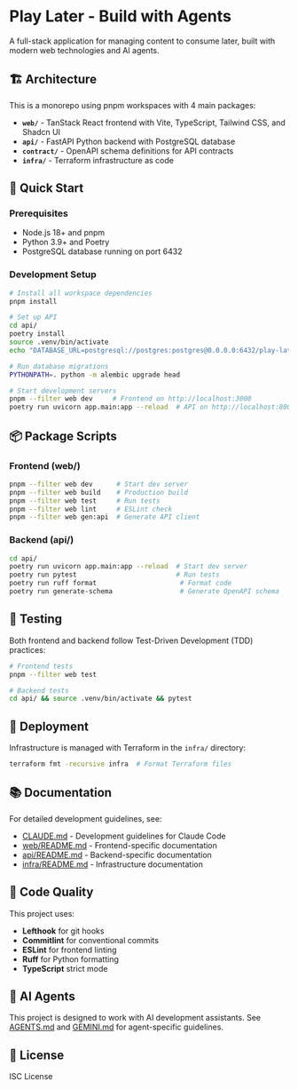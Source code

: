 # Play Later - Build with Agents

A full-stack application for managing content to consume later, built with modern web technologies and AI agents.

## 🏗️ Architecture

This is a monorepo using pnpm workspaces with 4 main packages:

- **`web/`** - TanStack React frontend with Vite, TypeScript, Tailwind CSS, and Shadcn UI
- **`api/`** - FastAPI Python backend with PostgreSQL database
- **`contract/`** - OpenAPI schema definitions for API contracts
- **`infra/`** - Terraform infrastructure as code

## 🚀 Quick Start

### Prerequisites

- Node.js 18+ and pnpm
- Python 3.9+ and Poetry
- PostgreSQL database running on port 6432

### Development Setup

```bash
# Install all workspace dependencies
pnpm install

# Set up API
cd api/
poetry install
source .venv/bin/activate
echo "DATABASE_URL=postgresql://postgres:postgres@0.0.0.0:6432/play-later-db" > .env

# Run database migrations
PYTHONPATH=. python -m alembic upgrade head

# Start development servers
pnpm --filter web dev     # Frontend on http://localhost:3000
poetry run uvicorn app.main:app --reload  # API on http://localhost:8000
```

## 📦 Package Scripts

### Frontend (web/)
```bash
pnpm --filter web dev      # Start dev server
pnpm --filter web build    # Production build
pnpm --filter web test     # Run tests
pnpm --filter web lint     # ESLint check
pnpm --filter web gen:api  # Generate API client
```

### Backend (api/)
```bash
cd api/
poetry run uvicorn app.main:app --reload  # Start dev server
poetry run pytest                         # Run tests
poetry run ruff format                     # Format code
poetry run generate-schema                 # Generate OpenAPI schema
```

## 🧪 Testing

Both frontend and backend follow Test-Driven Development (TDD) practices:

```bash
# Frontend tests
pnpm --filter web test

# Backend tests
cd api/ && source .venv/bin/activate && pytest
```

## 🚢 Deployment

Infrastructure is managed with Terraform in the `infra/` directory:

```bash
terraform fmt -recursive infra  # Format Terraform files
```

## 📚 Documentation

For detailed development guidelines, see:
- [CLAUDE.md](./CLAUDE.md) - Development guidelines for Claude Code
- [web/README.md](./web/README.md) - Frontend-specific documentation
- [api/README.md](./api/README.md) - Backend-specific documentation
- [infra/README.md](./infra/README.md) - Infrastructure documentation

## 🔧 Code Quality

This project uses:
- **Lefthook** for git hooks
- **Commitlint** for conventional commits
- **ESLint** for frontend linting
- **Ruff** for Python formatting
- **TypeScript** strict mode

## 🤖 AI Agents

This project is designed to work with AI development assistants. See [AGENTS.md](./AGENTS.md) and [GEMINI.md](./GEMINI.md) for agent-specific guidelines.

## 📄 License

ISC License